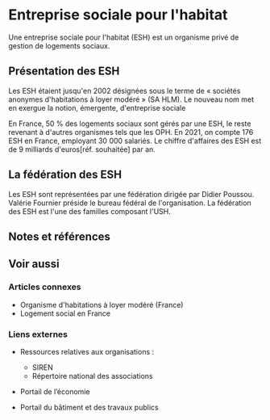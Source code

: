 # Entreprise sociale pour l'habitat

Une entreprise sociale pour l'habitat (ESH) est un organisme privé de gestion de logements sociaux.

## Présentation des ESH

Les ESH étaient jusqu'en 2002 désignées sous le terme de « sociétés anonymes d'habitations à loyer modéré » (SA HLM). Le nouveau nom met en exergue la notion, émergente, d'entreprise sociale

En France, 50 % des logements sociaux sont gérés par une ESH, le reste revenant à d'autres organismes tels que les OPH. En 2021, on compte 176 ESH en France, employant 30 000 salariés. Le chiffre d'affaires des ESH est de 9 milliards d'euros\[réf. souhaitée\] par an.

## La fédération des ESH

Les ESH sont représentées par une fédération dirigée par Didier Poussou. Valérie Fournier préside le bureau fédéral de l'organisation. La fédération des ESH est l'une des familles composant l'USH.

## Notes et références

## Voir aussi

### Articles connexes

- Organisme d'habitations à loyer modéré (France)
- Logement social en France

### Liens externes

- Ressources relatives aux organisations :

  - SIREN
  - Répertoire national des associations

- Portail de l’économie
- Portail du bâtiment et des travaux publics
